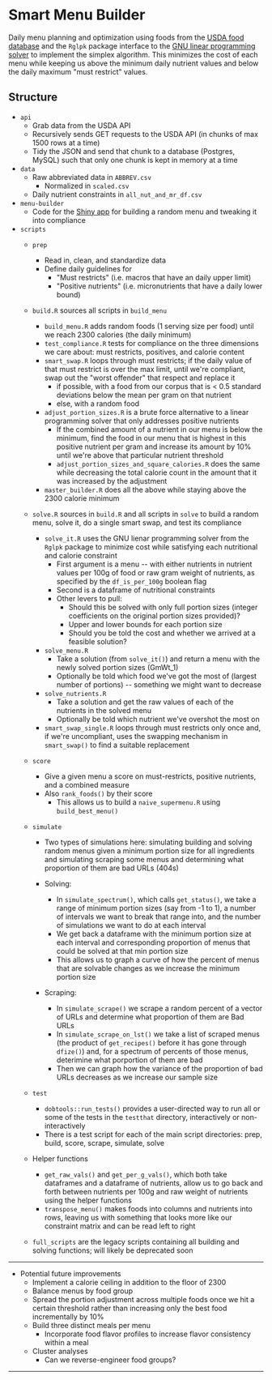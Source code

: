 # Smart Menu Builder

Daily menu planning and optimization using foods from the [USDA food database](https://ndb.nal.usda.gov/ndb/doc/index) and the `Rglpk` package interface to the [GNU linear programming solver](https://www.gnu.org/software/glpk/) to implement the simplex algorithm. This minimizes the cost of each menu while keeping us above the minimum daily nutrient values and below the daily maximum "must restrict" values.



## Structure
* `api`
   * Grab data from the USDA API
	* Recursively sends GET requests to the USDA API (in chunks of max 1500 rows at a time)
	* Tidy the JSON and send that chunk to a database (Postgres, MySQL) such that only one chunk is kept in memory at a time
* `data`
    * Raw abbreviated data in `ABBREV.csv`
        * Normalized in `scaled.csv`
    * Daily nutrient constraints in `all_nut_and_mr_df.csv`
* `menu-builder`
    * Code for the [Shiny app](https://amandadobbyn.shinyapps.io/menu-builder/) for building a random menu and tweaking it into compliance
* `scripts`
    * `prep`
        * Read in, clean, and standardize data
        * Define daily guidelines for
            * "Must restricts" (i.e. macros that have an daily upper limit)
            * "Positive nutrients" (i.e. micronutrients that have a daily lower bound)
    * `build.R` sources all scripts in `build_menu`
        * `build_menu.R` adds random foods (1 serving size per food) until we reach 2300 calories (the daily minimum)
        * `test_compliance.R` tests for compliance on the three dimensions we care about: must restricts, positives, and calorie content
        * `smart_swap.R` loops through must restricts; if the daily value of that must restrict is over the max limit, until we're compliant, swap out the "worst offender" that respect and replace it  
            * if possible, with a food from our corpus that is < 0.5 standard deviations below the mean per gram on that nutrient
            * else, with a random food 
        * `adjust_portion_sizes.R` is a brute force alternative to a linear programming solver that only addresses positive nutrients
            * If the combined amount of a nutrient in our menu is below the minimum, find the food in our menu that is highest in this positive nutrient per gram and increase its amount by 10% until we're above that particular nutrient threshold
            * `adjust_portion_sizes_and_square_calories.R` does the same while decreasing the total calorie count in the amount that it was increased by the adjustment
        * `master_builder.R` does all the above while staying above the 2300 calorie minimum
    * `solve.R` sources in `build.R` and all scripts in `solve` to build a random menu, solve it, do a single smart swap, and test its compliance
        * `solve_it.R` uses the GNU lienar programming solver from the `Rglpk` package to minimize cost while satisfying each nutritional and calorie constraint 
            * First argument is a menu -- with either nutrients in nutrient values per 100g of food or raw gram weight of nutrients, as specified by the `df_is_per_100g` boolean flag
            * Second is a dataframe of nutritional constraints
            * Other levers to pull:
                * Should this be solved with only full portion sizes (integer coefficients on the original portion sizes provided)?
                * Upper and lower bounds for each portion size
                * Should you be told the cost and whether we arrived at a feasible solution?
         * `solve_menu.R` 
             * Take a solution (from `solve_it()`) and return a menu with the newly solved portion sizes (GmWt_1)
             * Optionally be told which food we've got the most of (largest number of portions) -- something we might want to decrease
         * `solve_nutrients.R`
             * Take a solution and get the raw values of each of the nutrients in the solved menu
             * Optionally be told which nutrient we've overshot the most on 
         * `smart_swap_single.R` loops through must restricts only once and, if we're uncompliant, uses the swapping mechanism in `smart_swap()` to find a suitable replacement

    * `score`
        * Give a given menu a score on must-restricts, positive nutrients, and a combined measure
        * Also `rank_foods()` by their score
            * This allows us to build a `naive_supermenu.R` using `build_best_menu()`

   * `simulate`
       * Two types of simulations here: simulating building and solving random menus given a minimum portion size for all ingredients and simulating scraping some menus and determining what proportion of them are bad URLs (404s)
       * Solving:
           * In `simulate_spectrum()`, which calls `get_status()`, we take a range of minimum portion sizes (say from -1 to 1), a number of intervals we want to break that range into, and the number of simulations we want to do at each interval
           * We get back a dataframe with the minimum portion size at each interval and corresponding proportion of menus that could be solved at that min portion size
           * This allows us to graph a curve of how the percent of menus that are solvable changes as we increase the minimum portion size

		* Scraping: 
		    * In `simulate_scrape()` we scrape a random percent of a vector of URLs and determine what proportion of them are Bad URLs
		    * In `simulate_scrape_on_lst()` we take a list of scraped menus (the product of `get_recipes()` before it has gone through `dfize()`) and, for a spectrum of percents of those menus, deterimine what porportion of them are bad
		    * Then we can graph how the variance of the proportion of bad URLs decreases as we increase our sample size
	* `test`
	    * `dobtools::run_tests()` provides a user-directed way to run all or some of the tests in the `testthat` directory, interactively or non-interactively 
	    * There is a test script for each of the main script directories: prep, build, score, scrape, simulate, solve
     
    * Helper functions
        * `get_raw_vals()` and `get_per_g_vals()`, which both take dataframes and a dataframe of nutrients, allow us to go back and forth between nutrients per 100g and raw weight of nutrients using the helper functions 
        * `transpose_menu()` makes foods into columns and nutrients into rows, leaving us with something that looks more like our constraint matrix and can be read left to right
     * `full_scripts` are the legacy scripts containing all building and solving functions; will likely be deprecated soon 

                 
***

* Potential future improvements
    * Implement a calorie ceiling in addition to the floor of 2300
    * Balance menus by food group
    * Spread the portion adjustment across multiple foods once we hit a certain threshold rather than increasing only the best food incrementally by 10%
    * Build three distinct meals per menu
        * Incorporate food flavor profiles to increase flavor consistency within a meal
    * Cluster analyses
        * Can we reverse-engineer food groups?

***



